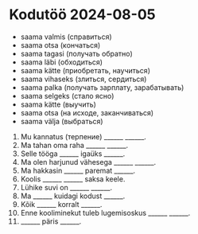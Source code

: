 # Kodutöö 2024-08-05

- saama valmis (справиться)
- saama otsa (кончаться)
- saama tagasi (получать обратно)
- saama läbi (обходиться)
- saama kätte (приобретать, научиться)
- saama vihaseks (злиться, сердиться)
- saama palka (получать зарплату, зарабатывать)
- saama selgeks (стало ясно)
- saama kätte (выучить)
- saama otsa (на исходе, заканчиваться)
- saama välja (выбраться)

1. Mu kannatus (терпение) ______ ______.
2. Ma tahan oma raha ______ ______.
3. Selle tööga ______ igaüks ______.
4. Ma olen harjunud vähesega ______ ______.
5. Ma hakkasin ______ paremat ______.
6. Koolis ______ ______ saksa keele. 
7. Lühike suvi on ______ ______.
8. Ma ______ kuidagi kodust ______.
9. Kõik ______ korralt ______.
10. Enne kooliminekut tuleb lugemisoskus ______ ______.
11. ______ päris ______.
